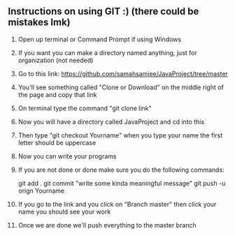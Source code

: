 Instructions on using GIT :) (there could be mistakes lmk)
---------------------------------------------------------

1) Open up terminal or Command Prompt if using Windows

2) If you want you can make a directory named anything, just
   for organization (not needed)

3) Go to this link: https://github.com/samahsamiee/JavaProject/tree/master

4) You'll see something called "Clone or Download" on the middle right of
   the page and copy that link

5) On terminal type the command "git clone link"

6) Now you will have a directory called JavaProject and cd into this

7) Then type "git checkout Yourname" when you type your name the first
   letter should be uppercase

8) Now you can write your programs

9) If you are not done or done make sure you do the following commands:

	git add .
	git commit "write some kinda meaningful message"
	git push -u orign Yourname

10) If you go to the link and you click on "Branch master" then click your
    name you should see your work

11) Once we are done we'll push everything to the master branch

